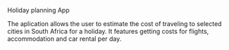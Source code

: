 Holiday planning App

The aplication allows the user to estimate the cost of traveling to selected cities
in South Africa for a holiday.
It features getting costs for flights, accommodation and car rental per day.

